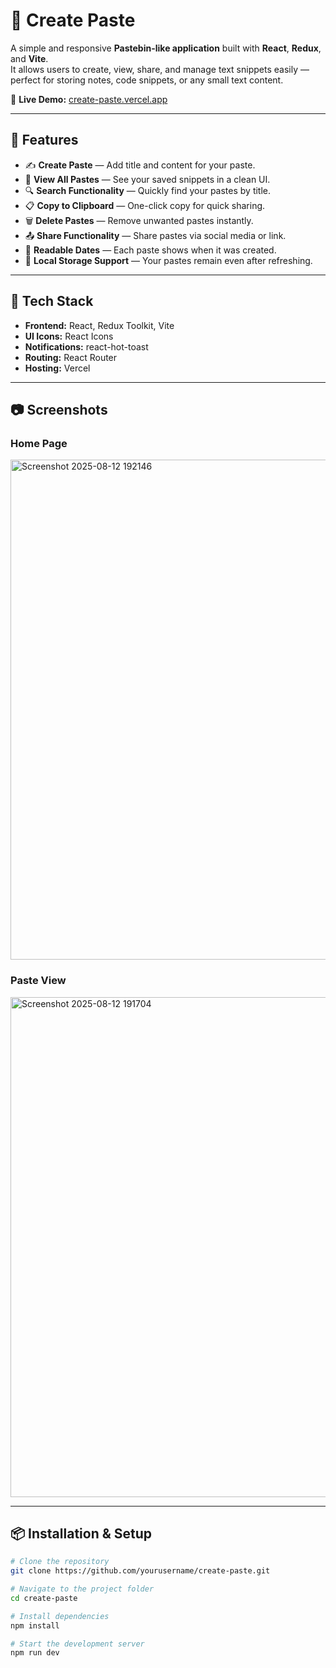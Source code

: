 # 📝 Create Paste

A simple and responsive **Pastebin-like application** built with **React**, **Redux**, and **Vite**.  
It allows users to create, view, share, and manage text snippets easily — perfect for storing notes, code snippets, or any small text content.

🔗 **Live Demo:** [create-paste.vercel.app](https://create-paste.vercel.app/)

---

## 📌 Features

- ✍️ **Create Paste** — Add title and content for your paste.
- 📂 **View All Pastes** — See your saved snippets in a clean UI.
- 🔍 **Search Functionality** — Quickly find your pastes by title.
- 📋 **Copy to Clipboard** — One-click copy for quick sharing.
- 🗑 **Delete Pastes** — Remove unwanted pastes instantly.
- 📤 **Share Functionality** — Share pastes via social media or link.
- 📅 **Readable Dates** — Each paste shows when it was created.
- 💾 **Local Storage Support** — Your pastes remain even after refreshing.

---

## 🚀 Tech Stack

- **Frontend:** React, Redux Toolkit, Vite
- **UI Icons:** React Icons
- **Notifications:** react-hot-toast
- **Routing:** React Router
- **Hosting:** Vercel

---

## 📷 Screenshots

### Home Page
<img width="1000" height="800" alt="Screenshot 2025-08-12 192146" src="https://github.com/user-attachments/assets/70e81221-19dd-40d6-8999-cacc990e4831" />

### Paste View
<img width="1000" height="800" alt="Screenshot 2025-08-12 191704" src="https://github.com/user-attachments/assets/89a52c33-a2d1-4a04-8265-9857cb81809f" />

---

## 📦 Installation & Setup

```bash
# Clone the repository
git clone https://github.com/yourusername/create-paste.git

# Navigate to the project folder
cd create-paste

# Install dependencies
npm install

# Start the development server
npm run dev

